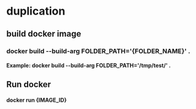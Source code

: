 # duplication

## build docker image
### docker build  --build-arg FOLDER_PATH='{FOLDER_NAME}' .
#### Example: docker build  --build-arg FOLDER_PATH='/tmp/test/' .
## Run docker
#### docker run {IMAGE_ID}
